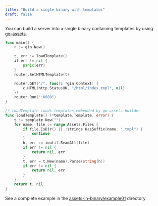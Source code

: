 ```yaml
---
title: "Build a single binary with templates"
draft: false
---
```


You can build a server into a single binary containing templates by using [go-assets][].

[go-assets]: https://github.com/jessevdk/go-assets

```go
func main() {
	r := gin.New()

	t, err := loadTemplate()
	if err != nil {
		panic(err)
	}
	router.SetHTMLTemplate(t)

	router.GET("/", func(c *gin.Context) {
		c.HTML(http.StatusOK, "/html/index.tmpl", nil)
	})
	router.Run(":8080")
}

// loadTemplate loads templates embedded by go-assets-builder
func loadTemplate() (*template.Template, error) {
	t := template.New("")
	for name, file := range Assets.Files {
		if file.IsDir() || !strings.HasSuffix(name, ".tmpl") {
			continue
		}
		h, err := ioutil.ReadAll(file)
		if err != nil {
			return nil, err
		}
		t, err = t.New(name).Parse(string(h))
		if err != nil {
			return nil, err
		}
	}
	return t, nil
}
```

See a complete example in the [assets-in-binary/example01](https://github.com/gin-gonic/examples/tree/master/assets-in-binary/example01) directory.
